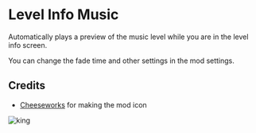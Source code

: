 # Level Info Music
Automatically plays a preview of the music level while you are in the level info screen.

<cy>You can change the fade time and other settings in the mod settings.</c>

## Credits
- [Cheeseworks](user:6408873) for making the mod icon

![king](arcticwoof.twitch_interactive/king.png)